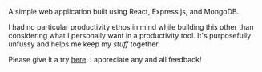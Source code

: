 A simple web application built using React, Express.js, and MongoDB. 

I had no particular productivity ethos in mind while building this other than considering what I personally want in a productivity tool. It's purposefully unfussy and helps me keep my _stuff_ together.

Please give it a try [here](joshcullen.co/joshcullen). I appreciate any and all feedback!
